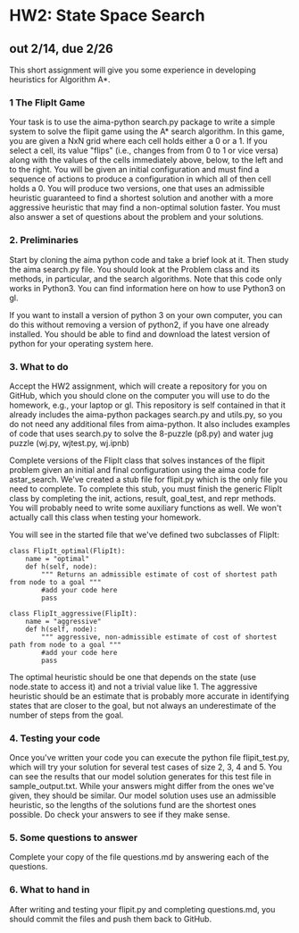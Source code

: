 
# HW2: State Space Search
## out 2/14, due 2/26 

This short assignment will give you some experience in developing heuristics for Algorithm A*.

### 1 The FlipIt Game

Your task is to use the aima-python search.py package to write a simple system to solve the flipit game using the A* search algorithm. In this game, you are given a NxN grid where each cell holds either a 0 or a 1. If you select a cell, its value "flips" (i.e., changes from from 0 to 1 or vice versa) along with the values of the cells immediately above, below, to the left and to the right. You will be given an initial configuration and must find a sequence of actions to produce a configuration in which all of then cell holds a 0. You will produce two versions, one that uses an admissible heuristic guaranteed to find a shortest solution and another with a more aggressive heuristic that may find a non-optimal solution faster. You must also answer a set of questions about the problem and your solutions.

### 2. Preliminaries

Start by cloning the aima python code and take a brief look at it. Then study the aima search.py file. You should look at the Problem class and its methods, in particular, and the search algorithms. Note that this code only works in Python3. You can find information here on how to use Python3 on gl.

If you want to install a version of python 3 on your own computer, you can do this without removing a version of python2, if you have one already installed. You should be able to find and download the latest version of python for your operating system here.

### 3. What to do 

Accept the HW2 assignment, which will create a repository for you on GitHub, which you should clone on the computer you will use to do the homework, e.g., your laptop or gl. This repository is self contained in that it already includes the aima-python packages search.py and utils.py, so you do not need any additional files from aima-python. It also includes examples of code that uses search.py to solve the 8-puzzle (p8.py) and water jug puzzle (wj.py, wjtest.py, wj.ipnb)

Complete versions of the FlipIt class that solves instances of the flipit problem given an initial and final configuration using the aima code for astar_search. We've created a stub file for flipit.py which is the only file you need to complete. To complete this stub, you must finish the generic FlipIt class by completing the init, actions, result, goal_test, and repr methods. You will probably need to write some auxiliary functions as well. We won't actually call this class when testing your homework.

You will see in the started file that we've defined two subclasses of FlipIt:

    
    class FlipIt_optimal(FlipIt):
        name = "optimal"
        def h(self, node):
            """ Returns an admissible estimate of cost of shortest path from node to a goal """
            #add your code here
            pass
    
    class FlipIt_aggressive(FlipIt):
        name = "aggressive"
        def h(self, node):
            """ aggressive, non-admissible estimate of cost of shortest path from node to a goal """
            #add your code here
            pass
    
The optimal heuristic should be one that depends on the state (use node.state to access it) and not a trivial value like 1. The aggressive heuristic should be an estimate that is probably more accurate in identifying states that are closer to the goal, but not always an underestimate of the number of steps from the goal.

### 4. Testing your code

Once you've written your code you can execute the python file flipit_test.py, which will try your solution for several test cases of size 2, 3, 4 and 5. You can see the results that our model solution generates for this test file in sample_output.txt. While your answers might differ from the ones we've given, they should be similar. Our model solution uses use an admissible heuristic, so the lengths of the solutions fund are the shortest ones possible. Do check your answers to see if they make sense. 

### 5. Some questions to answer

Complete your copy of the file questions.md by answering each of the questions.

### 6. What to hand in 

After writing and testing your flipit.py and completing questions.md, you should commit the files and push them back to GitHub.
